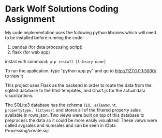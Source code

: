 # Dark Wolf Solutions Coding Assignment

My code implementation uses the following python libraries which will need to be installed before running the code:

<ol>
<li> pandas (for data processing script)</li>
<li> flask (for web app)</li>
</ol>

install with command: 
    <code>pip install [library name]</code>

To run the application, type "python app.py" and go to http://127.0.0.1:5000/ to view it

This project uses Flask as the backend in order to route the data from the sqlite3 database to the html templates, and Chart.js for the actual data visualizations.

The SQLite3 database has the schema <code>(id, saleamount, propertytype, listyear)</code> and stores all of the filtered property sales available in rows.json. Two views were built on top of this database to preprocess the data so it could be more easily visualized. These views were called avgsales and numsales and can be seen in /Data Processing/create.sql







 
